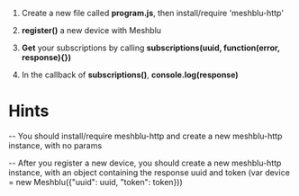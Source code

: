 1) Create a new file called **program.js**, then install/require 'meshblu-http'

2) **register()** a new device with Meshblu

5) **Get** your subscriptions by calling **subscriptions(uuid, function(error, response){})**

6) In the callback of **subscriptions()**, **console.log(response)**

# Hints
-- You should install/require meshblu-http and create a new meshblu-http instance, with no params

-- After you register a new device, you should create a new meshblu-http instance, with an object
  containing the response uuid and token (var device = new Meshblu({"uuid": uuid, "token": token}))
